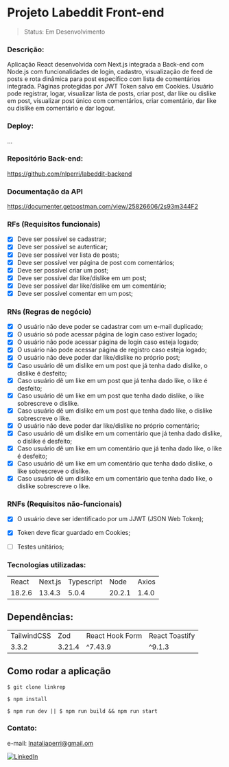 # Projeto Labeddit Front-end

> Status: Em Desenvolvimento

### Descrição:

Aplicação React desenvolvida com Next.js integrada a Back-end com Node.js com funcionalidades de login, cadastro, visualização de feed de posts e rota dinâmica para post específico com lista de comentários integrada. Páginas protegidas por JWT Token salvo em Cookies. Usuário pode registrar, logar, visualizar lista de posts, criar post, dar like ou dislike em post, visualizar post único com comentários, criar comentário, dar like ou dislike em comentário e dar logout. 

### Deploy:

...

### Repositório Back-end:

https://github.com/nlperri/labeddit-backend

### Documentação da API

https://documenter.getpostman.com/view/25826606/2s93m344F2

### RFs (Requisitos funcionais)

- [x] Deve ser possível se cadastrar;
- [x] Deve ser possível se autenticar;
- [x] Deve ser possível ver lista de posts;
- [x] Deve ser possível ver página de post com comentários;
- [x] Deve ser possível criar um post;
- [x] Deve ser possível dar like/dislike em um post;
- [x] Deve ser possível dar like/dislike em um comentário;
- [x] Deve ser possível comentar em um post;

### RNs (Regras de negócio)

- [x] O usuário não deve poder se cadastrar com um e-mail duplicado;
- [x] O usuário só pode acessar página de login caso estiver logado;
- [x] O usuário não pode acessar página de login caso esteja logado;
- [x] O usuário não pode acessar página de registro caso esteja logado;
- [x] O usuário não deve poder dar like/dislike no próprio post;
- [x] Caso usuário dê um dislike em um post que já tenha dado dislike, o dislike é desfeito;
- [x] Caso usuário dê um like em um post que já tenha dado like, o like é desfeito;
- [x] Caso usuário dê um like em um post que tenha dado dislike, o like sobrescreve o dislike.
- [x] Caso usuário dê um dislike em um post que tenha dado like, o dislike sobrescreve o like.
- [x] O usuário não deve poder dar like/dislike no próprio comentário;
- [x] Caso usuário dê um dislike em um comentário que já tenha dado dislike, o dislike é desfeito;
- [x] Caso usuário dê um like em um comentário que já tenha dado like, o like é desfeito;
- [x] Caso usuário dê um like em um comentário que tenha dado dislike, o like sobrescreve o dislike.
- [x] Caso usuário dê um dislike em um comentário que tenha dado like, o dislike sobrescreve o like.

### RNFs (Requisitos não-funcionais)

- [x] O usuário deve ser identificado por um JJWT (JSON Web Token);
- [x] Token deve ficar guardado em Cookies;
- [ ] Testes unitários;


### Tecnologias utilizadas:

<table>
<tr>

<td>React</td>
  <td>Next.js</td>
<td>Typescript</td>
<td>Node</td>
<td>Axios</td>



</tr>
<tr>

<td>18.2.6</td>
  <td>13.4.3</td>
<td>5.0.4</td>
<td>20.2.1</td>
<td>1.4.0</td>


</tr>
</table>

## Dependências:

<table>
<tr>
<td>TailwindCSS</td>
<td>Zod</td>
<td>React Hook Form</td>
<td>React Toastify</td>


</tr>
<tr>
<td>3.3.2</td>
<td>3.21.4</td>
<td>^7.43.9</td>
<td>^9.1.3</td>

</tr>
</table>

## Como rodar a aplicação

```ubuntu
$ git clone linkrep

$ npm install

$ npm run dev || $ npm run build && npm run start

```

### Contato:

e-mail: lnataliaperri@gmail.om

[![LinkedIn](https://img.shields.io/badge/LinkedIn-0077B5?style=for-the-badge&logo=linkedin&logoColor=white)](https://www.linkedin.com/in/natalia-perri/)
